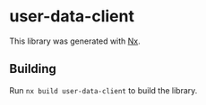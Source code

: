 # user-data-client

This library was generated with [Nx](https://nx.dev).

## Building

Run `nx build user-data-client` to build the library.

